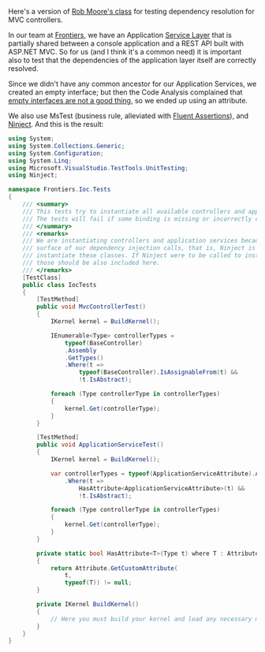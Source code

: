Here's a version of [Rob Moore's class](https://robdmoore.id.au/blog/2012/05/29/controller-instantiation-testing/) for testing dependency resolution for MVC controllers.

In our team at [Frontiers](https://frontiersin.org), we have an Application [Service Layer](https://martinfowler.com/eaaCatalog/serviceLayer.html) that is partially shared between a console application and a REST API built with ASP.NET MVC. So for us (and I think it's a common need) it is important also to test that the dependencies of the application layer itself are correctly resolved.

Since we didn't have any common ancestor for our Application Services, we created an empty interface; but then the Code Analysis complained that [empty interfaces are not a good thing][CA1040], so we ended up using an attribute.

[CA1040]: https://msdn.microsoft.com/en-us/library/ms182128(v=VS.100).aspx

We also use MsTest (business rule, alleviated with [Fluent Assertions](https://www.fluentassertions.com/)), and [Ninject](https://www.ninject.org/). And this is the result:

```csharp
using System;
using System.Collections.Generic;
using System.Configuration;
using System.Linq;
using Microsoft.VisualStudio.TestTools.UnitTesting;
using Ninject;

namespace Frontiers.Ioc.Tests
{
    /// <summary>
    /// This tests try to instantiate all available controllers and application services using Ninject.
    /// The tests will fail if some binding is missing or incorrectly configured.
    /// </summary>
    /// <remarks>
    /// We are instantiating controllers and application services because these constitute the
    /// surface of our dependency injection calls, that is, Ninject is only called directly to
    /// instantiate these classes. If Ninject were to be called to instantiate other classes,
    /// those should be also included here.
    /// </remarks>
    [TestClass]
    public class IocTests
    {
        [TestMethod]
        public void MvcControllerTest()
        {
            IKernel kernel = BuildKernel();

            IEnumerable<Type> controllerTypes = 
                typeof(BaseController)
                .Assembly
                .GetTypes()
                .Where(t => 
                    typeof(BaseController).IsAssignableFrom(t) && 
                    !t.IsAbstract);

            foreach (Type controllerType in controllerTypes)
            {
                kernel.Get(controllerType);
            }
        }

        [TestMethod]
        public void ApplicationServiceTest()
        {
            IKernel kernel = BuildKernel();

            var controllerTypes = typeof(ApplicationServiceAttribute).Assembly.GetTypes()
                .Where(t => 
                    HasAttribute<ApplicationServiceAttribute>(t) &&
                    !t.IsAbstract);

            foreach (Type controllerType in controllerTypes)
            {
                kernel.Get(controllerType);
            }
        }

        private static bool HasAttribute<T>(Type t) where T : Attribute
        {
            return Attribute.GetCustomAttribute(
                t,
                typeof(T)) != null;
        }

		private IKernel BuildKernel()
		{
			// Here you must build your kernel and load any necessary modules.
		}
    }
}
```
